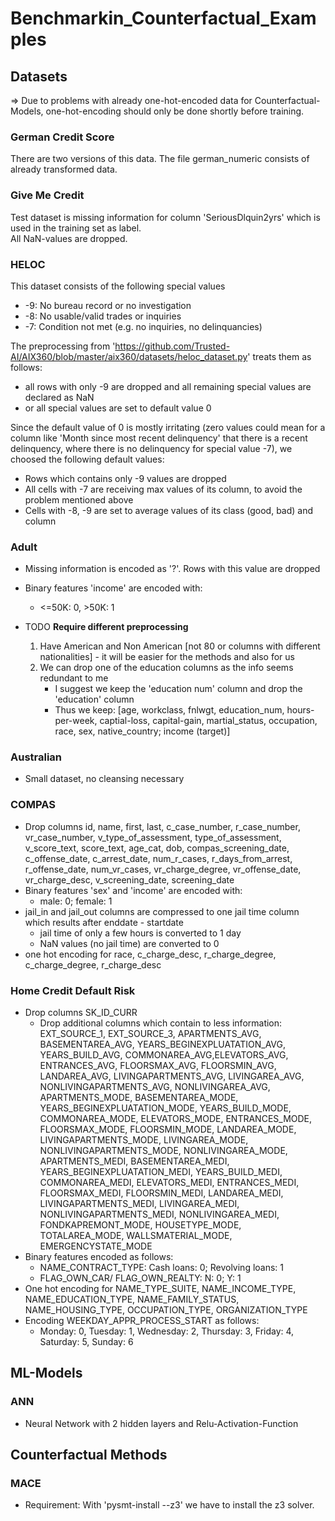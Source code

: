 # Benchmarkin_Counterfactual_Examples  

## Datasets
=> Due to problems with already one-hot-encoded data for Counterfactual-Models, one-hot-encoding should only be 
done shortly before training.
### German Credit Score  
There are two versions of this data. The file german_numeric consists of already transformed data.  

### Give Me Credit
Test dataset is missing information for column 'SeriousDlquin2yrs' which is used in the training set as label.  
All NaN-values are dropped. 

### HELOC  
This dataset consists of the following special values    

- -9: No bureau record or no investigation
- -8: No usable/valid trades or inquiries
- -7: Condition not met (e.g. no inquiries, no delinquancies)

The preprocessing from 'https://github.com/Trusted-AI/AIX360/blob/master/aix360/datasets/heloc_dataset.py'
treats them as follows:
- all rows with only -9 are dropped and all remaining special values are declared as NaN
- or all special values are set to default value 0

Since the default value of 0 is mostly irritating (zero values could mean for a column like 
'Month since most recent delinquency' that there is a recent delinquency, where there is no delinquency
for special value -7), we choosed the following default values:
- Rows which contains only -9 values are dropped
- All cells with -7 are receiving max values of its column, to avoid the problem mentioned above
- Cells with -8, -9 are set to average values of its class (good, bad) and column

### Adult
- Missing information is encoded as '?'. Rows with this value are dropped
- Binary features 'income' are encoded with:
  - <=50K: 0, >50K: 1
  
- TODO **Require different preprocessing** 
  1. Have American and Non American [not 80 or columns with different nationalities] - it will be easier for the methods and also for us
  2. We can drop one of the education columns as the info seems redundant to me
     - I suggest we keep the 'education num' column and drop the 'education' column
     - Thus we keep: [age, workclass, fnlwgt, education_num, hours-per-week, captial-loss, capital-gain, martial_status, occupation, race, sex, native_country; income (target)] 

### Australian
- Small dataset, no cleansing necessary

### COMPAS
- Drop columns id, name, first, last, c_case_number, r_case_number, vr_case_number, 
v_type_of_assessment, type_of_assessment, v_score_text, score_text, age_cat, dob, 
compas_screening_date, c_offense_date, c_arrest_date, num_r_cases, r_days_from_arrest,
r_offense_date, num_vr_cases, vr_charge_degree, vr_offense_date, vr_charge_desc, v_screening_date,
screening_date
- Binary features 'sex' and 'income' are encoded with:
  - male: 0; female: 1
- jail_in and jail_out columns are compressed to one jail time column which results after enddate - startdate
  - jail time of only a few hours is converted to 1 day
  - NaN values (no jail time) are converted to 0
- one hot encoding for race, c_charge_desc, r_charge_degree, c_charge_degree, r_charge_desc

### Home Credit Default Risk
- Drop columns SK_ID_CURR
  - Drop additional columns which contain to less information: EXT_SOURCE_1, EXT_SOURCE_3,
APARTMENTS_AVG,	BASEMENTAREA_AVG, YEARS_BEGINEXPLUATATION_AVG, YEARS_BUILD_AVG, 
COMMONAREA_AVG,ELEVATORS_AVG, ENTRANCES_AVG, FLOORSMAX_AVG, FLOORSMIN_AVG, LANDAREA_AVG, 
LIVINGAPARTMENTS_AVG, LIVINGAREA_AVG, NONLIVINGAPARTMENTS_AVG, NONLIVINGAREA_AVG, APARTMENTS_MODE, 
BASEMENTAREA_MODE, YEARS_BEGINEXPLUATATION_MODE, YEARS_BUILD_MODE, COMMONAREA_MODE, ELEVATORS_MODE, 
ENTRANCES_MODE, FLOORSMAX_MODE, FLOORSMIN_MODE, LANDAREA_MODE, LIVINGAPARTMENTS_MODE, 
LIVINGAREA_MODE, NONLIVINGAPARTMENTS_MODE, NONLIVINGAREA_MODE, APARTMENTS_MEDI, BASEMENTAREA_MEDI,
YEARS_BEGINEXPLUATATION_MEDI, YEARS_BUILD_MEDI, COMMONAREA_MEDI, ELEVATORS_MEDI, ENTRANCES_MEDI, 
FLOORSMAX_MEDI, FLOORSMIN_MEDI, LANDAREA_MEDI, LIVINGAPARTMENTS_MEDI, LIVINGAREA_MEDI, 
NONLIVINGAPARTMENTS_MEDI, NONLIVINGAREA_MEDI, FONDKAPREMONT_MODE, HOUSETYPE_MODE, TOTALAREA_MODE,
WALLSMATERIAL_MODE, EMERGENCYSTATE_MODE
- Binary features encoded as follows:
  - NAME_CONTRACT_TYPE: Cash loans: 0; Revolving loans: 1
  - FLAG_OWN_CAR/ FLAG_OWN_REALTY: N: 0; Y: 1
- One hot encoding for NAME_TYPE_SUITE, NAME_INCOME_TYPE, NAME_EDUCATION_TYPE, NAME_FAMILY_STATUS,
NAME_HOUSING_TYPE, OCCUPATION_TYPE, ORGANIZATION_TYPE
- Encoding WEEKDAY_APPR_PROCESS_START as follows:
  - Monday: 0, Tuesday: 1, Wednesday: 2, Thursday: 3, Friday: 4, Saturday: 5, Sunday: 6

## ML-Models
### ANN
- Neural Network with 2 hidden layers and Relu-Activation-Function 

## Counterfactual Methods
### MACE
- Requirement: With 'pysmt-install --z3' we have to install the z3 solver.

